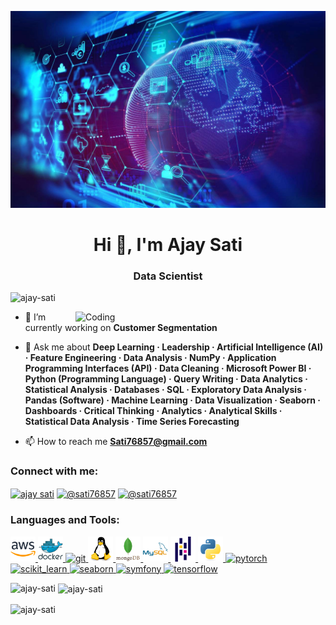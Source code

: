 ![logo](https://github.com/Ajay-Sati/Ajay-sati/blob/main/GIT.jpg)
<h1 align="center">Hi 👋, I'm Ajay Sati</h1>
<h3 align="center">Data Scientist</h3>

<p align="left"> <img src="https://komarev.com/ghpvc/?username=ajay-sati&label=Profile%20views&color=0e75b6&style=flat" alt="ajay-sati" /> </p>
<img align="right" alt="Coding" width="400" src="https://in.images.search.yahoo.com/search/images;_ylt=AwrPphwXd79le9IuiyW9HAx.;_ylu=c2VjA3NlYXJjaARzbGsDYnV0dG9u;_ylc=X1MDMjExNDcyMzAwNQRfcgMyBGZyA21jYWZlZQRmcjIDcDpzLHY6aSxtOnNiLXRvcARncHJpZANUdWJGZVp0aVJqS3JCMHFnVTlsMnZBBG5fcnNsdAMwBG5fc3VnZwMxBG9yaWdpbgNpbi5pbWFnZXMuc2VhcmNoLnlhaG9vLmNvbQRwb3MDMARwcXN0cgMEcHFzdHJsAzAEcXN0cmwDMTgEcXVlcnkDZGF0YSUyMHNjaWVuY2UlMjBnaWZzJTVDBHRfc3RtcAMxNzA3MDQ2ODAz?p=data+science+gifs%5C&fr=mcafee&fr2=p%3As%2Cv%3Ai%2Cm%3Asb-top&ei=UTF-8&x=wrt&type=E211IN1590G0#id=9&iurl=https%3A%2F%2Fi.pinimg.com%2Foriginals%2Ffc%2F71%2F63%2Ffc71635c7f1b09ed30413f59bb749582.gif&action=click">




- 🔭 I’m currently working on **Customer Segmentation**

- 💬 Ask me about **Deep Learning · Leadership · Artificial Intelligence (AI) · Feature Engineering · Data Analysis · NumPy · Application Programming Interfaces (API) · Data Cleaning · Microsoft Power BI · Python (Programming Language) · Query Writing · Data Analytics · Statistical Analysis · Databases · SQL · Exploratory Data Analysis · Pandas (Software) · Machine Learning · Data Visualization · Seaborn · Dashboards · Critical Thinking · Analytics · Analytical Skills · Statistical Data Analysis · Time Series Forecasting**

- 📫 How to reach me **Sati76857@gmail.com**

<h3 align="left">Connect with me:</h3>
<p align="left">
<a href="https://linkedin.com/in/ajay sati" target="blank"><img align="center" src="https://raw.githubusercontent.com/rahuldkjain/github-profile-readme-generator/master/src/images/icons/Social/linked-in-alt.svg" alt="ajay sati" height="30" width="40" /></a>
<a href="https://medium.com/@sati76857" target="blank"><img align="center" src="https://raw.githubusercontent.com/rahuldkjain/github-profile-readme-generator/master/src/images/icons/Social/medium.svg" alt="@sati76857" height="30" width="40" /></a>
<a href="https://www.hackerrank.com/@sati76857" target="blank"><img align="center" src="https://raw.githubusercontent.com/rahuldkjain/github-profile-readme-generator/master/src/images/icons/Social/hackerrank.svg" alt="@sati76857" height="30" width="40" /></a>
</p>

<h3 align="left">Languages and Tools:</h3>
<p align="left"> <a href="https://aws.amazon.com" target="_blank" rel="noreferrer"> <img src="https://raw.githubusercontent.com/devicons/devicon/master/icons/amazonwebservices/amazonwebservices-original-wordmark.svg" alt="aws" width="40" height="40"/> </a> <a href="https://www.docker.com/" target="_blank" rel="noreferrer"> <img src="https://raw.githubusercontent.com/devicons/devicon/master/icons/docker/docker-original-wordmark.svg" alt="docker" width="40" height="40"/> </a> <a href="https://git-scm.com/" target="_blank" rel="noreferrer"> <img src="https://www.vectorlogo.zone/logos/git-scm/git-scm-icon.svg" alt="git" width="40" height="40"/> </a> <a href="https://www.linux.org/" target="_blank" rel="noreferrer"> <img src="https://raw.githubusercontent.com/devicons/devicon/master/icons/linux/linux-original.svg" alt="linux" width="40" height="40"/> </a> <a href="https://www.mongodb.com/" target="_blank" rel="noreferrer"> <img src="https://raw.githubusercontent.com/devicons/devicon/master/icons/mongodb/mongodb-original-wordmark.svg" alt="mongodb" width="40" height="40"/> </a> <a href="https://www.mysql.com/" target="_blank" rel="noreferrer"> <img src="https://raw.githubusercontent.com/devicons/devicon/master/icons/mysql/mysql-original-wordmark.svg" alt="mysql" width="40" height="40"/> </a> <a href="https://pandas.pydata.org/" target="_blank" rel="noreferrer"> <img src="https://raw.githubusercontent.com/devicons/devicon/2ae2a900d2f041da66e950e4d48052658d850630/icons/pandas/pandas-original.svg" alt="pandas" width="40" height="40"/> </a> <a href="https://www.python.org" target="_blank" rel="noreferrer"> <img src="https://raw.githubusercontent.com/devicons/devicon/master/icons/python/python-original.svg" alt="python" width="40" height="40"/> </a> <a href="https://pytorch.org/" target="_blank" rel="noreferrer"> <img src="https://www.vectorlogo.zone/logos/pytorch/pytorch-icon.svg" alt="pytorch" width="40" height="40"/> </a> <a href="https://scikit-learn.org/" target="_blank" rel="noreferrer"> <img src="https://upload.wikimedia.org/wikipedia/commons/0/05/Scikit_learn_logo_small.svg" alt="scikit_learn" width="40" height="40"/> </a> <a href="https://seaborn.pydata.org/" target="_blank" rel="noreferrer"> <img src="https://seaborn.pydata.org/_images/logo-mark-lightbg.svg" alt="seaborn" width="40" height="40"/> </a> <a href="https://symfony.com" target="_blank" rel="noreferrer"> <img src="https://symfony.com/logos/symfony_black_03.svg" alt="symfony" width="40" height="40"/> </a> <a href="https://www.tensorflow.org" target="_blank" rel="noreferrer"> <img src="https://www.vectorlogo.zone/logos/tensorflow/tensorflow-icon.svg" alt="tensorflow" width="40" height="40"/> </a> </p>

<p><img align="left" src="https://github-readme-stats.vercel.app/api/top-langs?username=ajay-sati&show_icons=true&locale=en&layout=compact" alt="ajay-sati" /></p>

<p>&nbsp;<img align="center" src="https://github-readme-stats.vercel.app/api?username=ajay-sati&show_icons=true&locale=en" alt="ajay-sati" /></p>

<p><img align="center" src="https://github-readme-streak-stats.herokuapp.com/?user=ajay-sati&" alt="ajay-sati" /></p>
